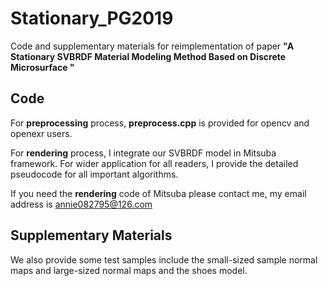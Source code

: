 # Stationary_PG2019
Code and supplementary materials for reimplementation of paper **"A Stationary SVBRDF Material Modeling Method Based on Discrete Microsurface "**
## Code
For __preprocessing__ process, __preprocess.cpp__ is provided for opencv and openexr users.  

For __rendering__ process, I integrate our SVBRDF model in Mitsuba framework. For wider application for all readers, I provide the detailed pseudocode for all important algorithms.


If you need the __rendering__ code of Mitsuba please contact me, my email address is annie082795@126.com
## Supplementary Materials
We also provide some test samples include the small-sized sample normal maps and large-sized normal maps and the shoes model. 
